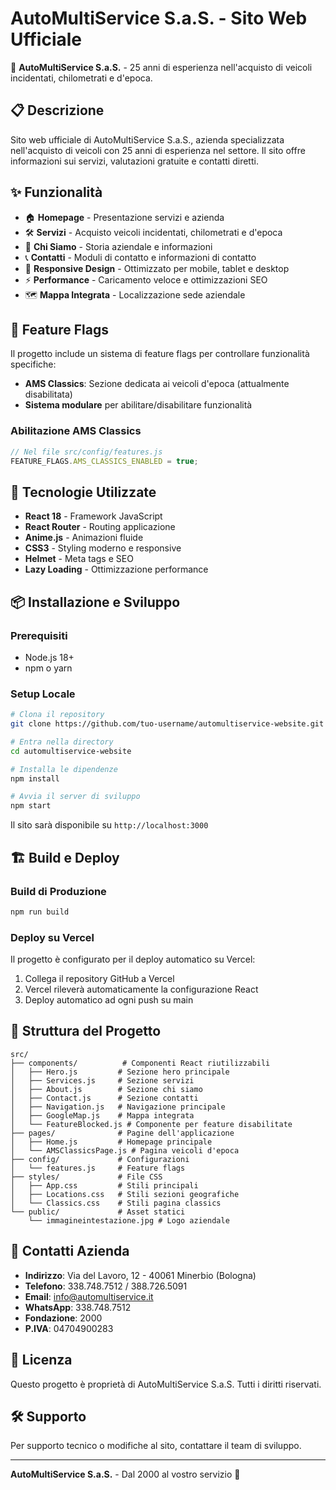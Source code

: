 # AutoMultiService S.a.S. - Sito Web Ufficiale

🚗 **AutoMultiService S.a.S.** - 25 anni di esperienza nell'acquisto di veicoli incidentati, chilometrati e d'epoca.

## 📋 Descrizione

Sito web ufficiale di AutoMultiService S.a.S., azienda specializzata nell'acquisto di veicoli con 25 anni di esperienza nel settore. Il sito offre informazioni sui servizi, valutazioni gratuite e contatti diretti.

## ✨ Funzionalità

- 🏠 **Homepage** - Presentazione servizi e azienda
- 🛠️ **Servizi** - Acquisto veicoli incidentati, chilometrati e d'epoca
- 🏢 **Chi Siamo** - Storia aziendale e informazioni
- 📞 **Contatti** - Moduli di contatto e informazioni di contatto
- 📱 **Responsive Design** - Ottimizzato per mobile, tablet e desktop
- ⚡ **Performance** - Caricamento veloce e ottimizzazioni SEO
- 🗺️ **Mappa Integrata** - Localizzazione sede aziendale

## 🔧 Feature Flags

Il progetto include un sistema di feature flags per controllare funzionalità specifiche:

- **AMS Classics**: Sezione dedicata ai veicoli d'epoca (attualmente disabilitata)
- **Sistema modulare** per abilitare/disabilitare funzionalità

### Abilitazione AMS Classics
```javascript
// Nel file src/config/features.js
FEATURE_FLAGS.AMS_CLASSICS_ENABLED = true;
```

## 🚀 Tecnologie Utilizzate

- **React 18** - Framework JavaScript
- **React Router** - Routing applicazione
- **Anime.js** - Animazioni fluide
- **CSS3** - Styling moderno e responsive
- **Helmet** - Meta tags e SEO
- **Lazy Loading** - Ottimizzazione performance

## 📦 Installazione e Sviluppo

### Prerequisiti
- Node.js 18+ 
- npm o yarn

### Setup Locale
```bash
# Clona il repository
git clone https://github.com/tuo-username/automultiservice-website.git

# Entra nella directory
cd automultiservice-website

# Installa le dipendenze
npm install

# Avvia il server di sviluppo
npm start
```

Il sito sarà disponibile su `http://localhost:3000`

## 🏗️ Build e Deploy

### Build di Produzione
```bash
npm run build
```

### Deploy su Vercel
Il progetto è configurato per il deploy automatico su Vercel:

1. Collega il repository GitHub a Vercel
2. Vercel rileverà automaticamente la configurazione React
3. Deploy automatico ad ogni push su main

## 📂 Struttura del Progetto

```
src/
├── components/          # Componenti React riutilizzabili
│   ├── Hero.js         # Sezione hero principale
│   ├── Services.js     # Sezione servizi
│   ├── About.js        # Sezione chi siamo
│   ├── Contact.js      # Sezione contatti
│   ├── Navigation.js   # Navigazione principale
│   ├── GoogleMap.js    # Mappa integrata
│   └── FeatureBlocked.js # Componente per feature disabilitate
├── pages/              # Pagine dell'applicazione
│   ├── Home.js         # Homepage principale
│   └── AMSClassicsPage.js # Pagina veicoli d'epoca
├── config/             # Configurazioni
│   └── features.js     # Feature flags
├── styles/             # File CSS
│   ├── App.css         # Stili principali
│   ├── Locations.css   # Stili sezioni geografiche
│   └── Classics.css    # Stili pagina classics
└── public/             # Asset statici
    └── immagineintestazione.jpg # Logo aziendale
```

## 📱 Contatti Azienda

- **Indirizzo**: Via del Lavoro, 12 - 40061 Minerbio (Bologna)
- **Telefono**: 338.748.7512 / 388.726.5091
- **Email**: info@automultiservice.it
- **WhatsApp**: 338.748.7512
- **Fondazione**: 2000
- **P.IVA**: 04704900283

## 📄 Licenza

Questo progetto è proprietà di AutoMultiService S.a.S. Tutti i diritti riservati.

## 🛠️ Supporto

Per supporto tecnico o modifiche al sito, contattare il team di sviluppo.

---

**AutoMultiService S.a.S.** - Dal 2000 al vostro servizio 🚗
